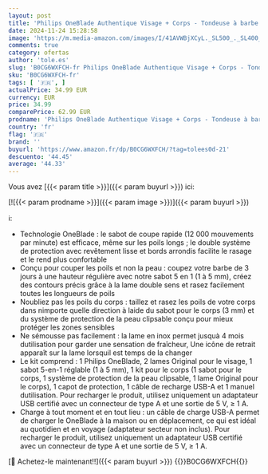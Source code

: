 ```yaml
---
layout: post
title: 'Philips OneBlade Authentique Visage + Corps - Tondeuse à barbe électrique  tondeuse corps et rasoir  2 lames Original pour visage  1 sabot 5-en-1 réglable  1 kit pour le corps  modèle QP2824/30 '
date: 2024-11-24 15:28:58
image: 'https://m.media-amazon.com/images/I/41AVWBjXCyL._SL500_._SL400_.jpg'
comments: true
category: ofertas
author: 'tole.es'
slug: 'B0CG6WXFCH-fr Philips OneBlade Authentique Visage + Corps - Tondeuse à...'
sku: 'B0CG6WXFCH-fr'
tags: [ '🇫🇷', ]
actualPrice: 34.99 EUR
currency: EUR
price: 34.99
comparePrice: 62.99 EUR
prodname: 'Philips OneBlade Authentique Visage + Corps - Tondeuse à barbe électrique  tondeuse corps et rasoir  2 lames Original pour visage  1 sabot 5-en-1 réglable  1 kit pour le corps  modèle QP2824/30 '
country: 'fr'
flag: '🇫🇷'
brand: ''
buyurl: 'https://www.amazon.fr/dp/B0CG6WXFCH/?tag=tolees0d-21'
descuento: '44.45'
average: '44.33'
---
```


Vous avez [{{< param title >}}]({{< param buyurl >}}) ici:

[![{{< param prodname >}}]({{< param image >}})]({{< param buyurl >}})

ℹ️:

- Technologie OneBlade : le sabot de coupe rapide (12 000 mouvements par minute) est efficace, même sur les poils longs ; le double système de protection avec revêtement lisse et bords arrondis facilite le rasage et le rend plus confortable
- Conçu pour couper les poils et non la peau : coupez votre barbe de 3 jours à une hauteur régulière avec notre sabot 5 en 1 (1 à 5 mm), créez des contours précis grâce à la lame double sens et rasez facilement toutes les longueurs de poils
- Noubliez pas les poils du corps : taillez et rasez les poils de votre corps dans nimporte quelle direction à laide du sabot pour le corps (3 mm) et du système de protection de la peau clipsable conçu pour mieux protéger les zones sensibles
- Ne sémousse pas facilement : la lame en inox permet jusquà 4 mois dutilisation pour garder une sensation de fraîcheur, Une icône de retrait apparaît sur la lame lorsquil est temps de la changer
- Le kit comprend : 1 Philips OneBlade, 2 lames Original pour le visage, 1 sabot 5-en-1 réglable (1 à 5 mm), 1 kit pour le corps (1 sabot pour le corps, 1 système de protection de la peau clipsable, 1 lame Original pour le corps), 1 capot de protection, 1 câble de recharge USB-A et 1 manuel dutilisation. Pour recharger le produit, utilisez uniquement un adaptateur USB certifié avec un connecteur de type A et une sortie de 5 V, ≥ 1 A.
- Charge à tout moment et en tout lieu : un câble de charge USB-A permet de charger le OneBlade à la maison ou en déplacement, ce qui est idéal au quotidien et en voyage (adaptateur secteur non inclus). Pour recharger le produit, utilisez uniquement un adaptateur USB certifié avec un connecteur de type A et une sortie de 5 V, ≥ 1 A.

[🛒 Achetez-le maintenant!!]({{< param buyurl >}})
{{<world>}}B0CG6WXFCH{{</world>}}
